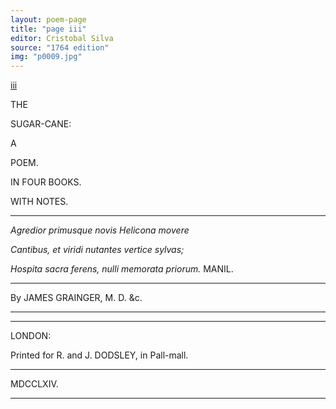 ```yaml
---
layout: poem-page
title: "page iii"
editor: Cristobal Silva
source: "1764 edition"
img: "p0009.jpg"
---
```



<!--All lines below should be centered on the page; spacing between letters changes from line-to-line, if we want to replicate-->
[iii]({{site.baseurl}}/images/{{page.img}})

THE

SUGAR-CANE:

A

POEM.

IN FOUR BOOKS.

WITH NOTES.

---
*Agredior primusque novis Helicona movere*

*Cantibus, et viridi nutantes vertice sylvas;*

*Hospita sacra ferens, nulli memorata priorum.* MANIL.

---

By JAMES GRAINGER, M. D. &c.

---

---

LONDON:

Printed for R. and J. DODSLEY, in Pall-mall.

---
MDCCLXIV.

---


